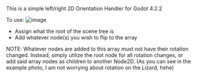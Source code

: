 This is a simple left/right 2D Orientation Handler for Godot 4.2.2

To use:
  ![image](https://github.com/user-attachments/assets/a2ccfba6-49f9-4fde-b74a-715ce3181475)
  - Assign what the root of the scene tree is
  - Add whatever node(s) you wish to flip to the array

NOTE:
Whatever nodes are added to this array must not have their rotation changed.
Instead, simply utilize the root node for all rotation changes, or add said array nodes as children to another Node2D.
(As you can see in the example photo, I am not worrying about rotation on the Lizard, hehe)
